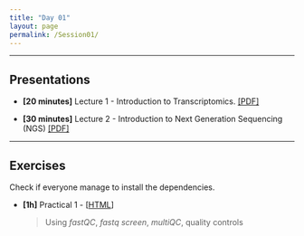 ```yaml
---
title: "Day 01"
layout: page
permalink: /Session01/
---
```


---

## Presentations

- **\[20 minutes\]** Lecture 1 - Introduction to Transcriptomics. 
[[PDF]]()

- **\[30 minutes\]** Lecture 2 - Introduction to Next Generation Sequencing (NGS)
[[PDF]]()

---

## Exercises

Check if everyone manage to install the dependencies.

-  **\[1h\]** Practical 1 - 
    [[HTML]()]

    > Using *fastQC*, *fastq screen*, *multiQC*, quality controls
